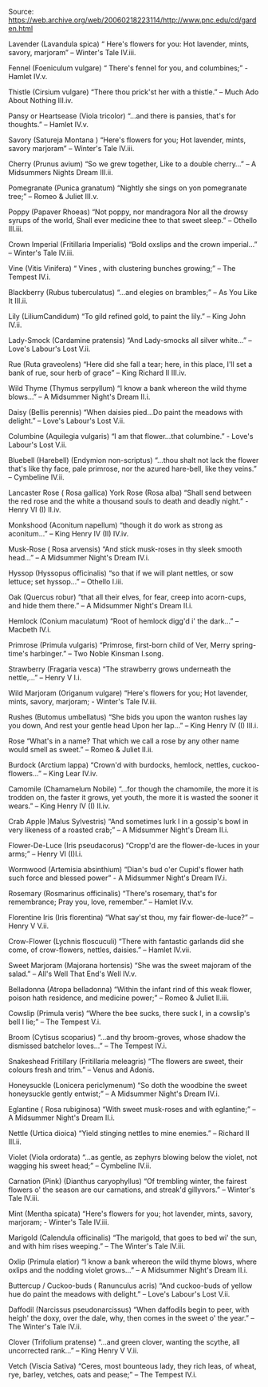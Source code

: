 Source: https://web.archive.org/web/20060218223114/http://www.pnc.edu/cd/garden.html

Lavender (Lavandula spica) “ Here's flowers for you: Hot lavender, mints, savory, marjoram” – Winter's Tale IV.iii.

Fennel (Foeniculum vulgare) “ There's fennel for you, and columbines;” - Hamlet IV.v.

Thistle (Cirsium vulgare) “There thou prick'st her with a thistle.” – Much Ado About Nothing III.iv.

Pansy or Heartsease (Viola tricolor) “…and there is pansies, that's for thoughts.” – Hamlet IV.v.

Savory (Satureja Montana ) “Here's flowers for you; Hot lavender, mints, savory marjoram” – Winter's Tale IV.iii.

Cherry (Prunus avium) “So we grew together, Like to a double cherry…” – A Midsummers Nights Dream III.ii.

Pomegranate (Punica granatum) “Nightly she sings on yon pomegranate tree;” – Romeo & Juliet III.v.

Poppy (Papaver Rhoeas) “Not poppy, nor mandragora Nor all the drowsy syrups of the world, Shall ever medicine thee to that sweet sleep.” – Othello III.iii.

Crown Imperial (Fritillaria Imperialis) “Bold oxslips and the crown imperial…” – Winter's Tale IV.iii.

Vine (Vitis Vinifera) “ Vines , with clustering bunches growing;” – The Tempest IV.i.

Blackberry (Rubus tuberculatus) “…and elegies on brambles;” – As You Like It III.ii.

Lily (LiliumCandidum) “To gild refined gold, to paint the lily.” – King John IV.ii.

Lady-Smock (Cardamine pratensis) “And Lady-smocks all silver white…” – Love's Labour's Lost V.ii.

Rue (Ruta graveolens) “Here did she fall a tear; here, in this place, I'll set a bank of rue, sour herb of grace” – King Richard II III.iv.

Wild Thyme (Thymus serpyllum) “I know a bank whereon the wild thyme blows…” – A Midsummer Night's Dream II.i.

Daisy (Bellis perennis) “When daisies pied…Do paint the meadows with delight.” – Love's Labour's Lost V.ii.

Columbine (Aquilegia vulgaris) “I am that flower…that columbine.” - Love's Labour's Lost V.ii.

Bluebell (Harebell) (Endymion non-scriptus) “…thou shalt not lack the flower that's like thy face, pale primrose, nor the azured hare-bell, like they veins.” – Cymbeline IV.ii.

Lancaster Rose ( Rosa gallica) York Rose (Rosa alba) “Shall send between the red rose and the white a thousand souls to death and deadly night.” - Henry VI (I) II.iv.

Monkshood (Aconitum napellum) “though it do work as strong as aconitum…” – King Henry IV (II) IV.iv.

Musk-Rose ( Rosa arvensis) “And stick musk-roses in thy sleek smooth head…” – A Midsummer Night's Dream IV.i.

Hyssop (Hyssopus officinalis) “so that if we will plant nettles, or sow lettuce; set hyssop…” – Othello I.iii.

Oak (Quercus robur) “that all their elves, for fear, creep into acorn-cups, and hide them there.” – A Midsummer Night's Dream II.i.

Hemlock (Conium maculatum) “Root of hemlock digg'd i' the dark…” – Macbeth IV.i.

Primrose (Primula vulgaris) “Primrose, first-born child of Ver, Merry spring-time's harbinger.” – Two Noble Kinsman I.song.

Strawberry (Fragaria vesca) “The strawberry grows underneath the nettle,…” – Henry V I.i.

Wild Marjoram (Origanum vulgare) “Here's flowers for you; Hot lavender, mints, savory, marjoram; - Winter's Tale IV.iii.

Rushes (Butomus umbellatus) “She bids you upon the wanton rushes lay you down, And rest your gentle head Upon her lap…” – King Henry IV (I) III.i.

Rose “What's in a name? That which we call a rose by any other name would smell as sweet.” – Romeo & Juliet II.ii.

Burdock (Arctium lappa) “Crown'd with burdocks, hemlock, nettles, cuckoo-flowers…” – King Lear IV.iv.

Camomile (Chamamelum Nobile) “…for though the chamomile, the more it is trodden on, the faster it grows, yet youth, the more it is wasted the sooner it wears.” – King Henry IV (I) II.iv.

Crab Apple )Malus Sylvestris) “And sometimes lurk I in a gossip's bowl in very likeness of a roasted crab;” – A Midsummer Night's Dream II.i.

Flower-De-Luce (Iris pseudacorus) “Cropp'd are the flower-de-luces in your arms;” – Henry VI (I)I.i.

Wormwood (Artemisia absinthium) “Dian's bud o'er Cupid's flower hath such force and blessed power” - A Midsummer Night's Dream IV.i.

Rosemary (Rosmarinus officinalis) “There's rosemary, that's for remembrance; Pray you, love, remember.” – Hamlet IV.v.

Florentine Iris (Iris florentina) “What say'st thou, my fair flower-de-luce?” – Henry V V.ii.

Crow-Flower (Lychnis floscuculi) “There with fantastic garlands did she come, of crow-flowers, nettles, daisies.” – Hamlet IV.vii.

Sweet Marjoram (Majorana hortensis) “She was the sweet majoram of the salad.” – All's Well That End's Well IV.v.

Belladonna (Atropa belladonna) “Within the infant rind of this weak flower, poison hath residence, and medicine power;” – Romeo & Juliet II.iii.

Cowslip (Primula veris) “Where the bee sucks, there suck I, in a cowslip's bell I lie;” – The Tempest V.i.

Broom (Cytisus scoparius) “…and thy broom-groves, whose shadow the dismissed batchelor loves…” – The Tempest IV.i.

Snakeshead Fritillary (Fritillaria meleagris) “The flowers are sweet, their colours fresh and trim.” – Venus and Adonis.

Honeysuckle (Lonicera periclymenum) “So doth the woodbine the sweet honeysuckle gently entwist;” – A Midsummer Night's Dream IV.i.

Eglantine ( Rosa rubiginosa) “With sweet musk-roses and with eglantine;” – A Midsummer Night's Dream II.i.

Nettle (Urtica dioica) “Yield stinging nettles to mine enemies.” – Richard II III.ii.

Violet (Viola ordorata) “…as gentle, as zephyrs blowing below the violet, not wagging his sweet head;” – Cymbeline IV.ii.

Carnation (Pink) (Dianthus caryophyllus) “Of trembling winter, the fairest flowers o' the season are our carnations, and streak'd gillyvors.” – Winter's Tale IV.iii.

Mint (Mentha spicata) “Here's flowers for you; hot lavender, mints, savory, marjoram; - Winter's Tale IV.iii.

Marigold (Calendula officinalis) “The marigold, that goes to bed wi' the sun, and with him rises weeping.” – The Winter's Tale IV.iii.

Oxlip (Primula elatior) “I know a bank whereon the wild thyme blows, where oxlips and the nodding violet grows…” – A Midsummer Night's Dream II.i.

Buttercup / Cuckoo-buds ( Ranunculus acris) “And cuckoo-buds of yellow hue do paint the meadows with delight.” – Love's Labour's Lost V.ii.

Daffodil (Narcissus pseudonarcissus) “When daffodils begin to peer, with heigh' the doxy, over the dale, why, then comes in the sweet o' the year.” – The Winter's Tale IV.ii.

Clover (Trifolium pratense) “…and green clover, wanting the scythe, all uncorrected rank…” – King Henry V V.ii.

Vetch (Viscia Sativa) “Ceres, most bounteous lady, they rich leas, of wheat, rye, barley, vetches, oats and pease;” – The Tempest IV.i.
